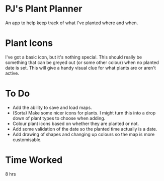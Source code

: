 # PJ's Plant Planner

An app to help keep track of what I've planted where and when.

# Plant Icons

I've got a basic icon, but it's nothing special. This should really be something that
can be greyed out (or some other colour)  when no planted date is set. This will give a
handy visual clue for what plants are or aren't active.

# To Do

- Add the ability to save and load maps.
- (Sorta) Make some nicer icons for plants. I might turn this into a drop down of plant types to
choose when adding.
- Colour plant icons based on whether they are planted or not.
- Add some validation of the date so the planted time actually is a date.
- Add drawing of shapes and changing up colours so the map is more customisable.

# Time Worked

8 hrs

